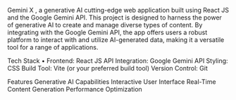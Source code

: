 Gemini X , a generative AI cutting-edge web application built using React JS and the Google Gemini API. This project is designed to harness the power of generative AI to create and manage diverse types of content. By integrating with the Google Gemini API, the app offers users a robust platform to interact with and utilize AI-generated data, making it a versatile tool for a range of applications.

Tech Stack 
• Frontend: React JS
API Integration: Google Gemini API
Styling: CSS
Build Tool: Vite (or your preferred build tool)
Version Control: Git

Features
Generative AI Capabilities
Interactive User Interface
Real-Time Content Generation
Performance Optimization
